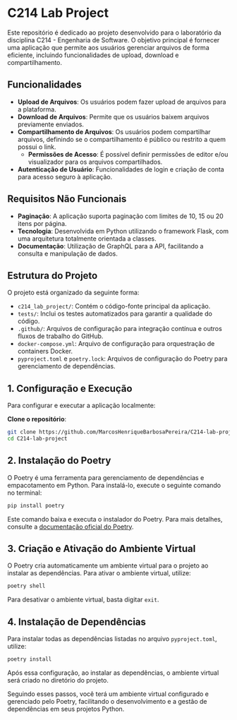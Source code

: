 # C214 Lab Project

Este repositório é dedicado ao projeto desenvolvido para o laboratório da disciplina C214 - Engenharia de Software. O objetivo principal é fornecer uma aplicação que permite aos usuários gerenciar arquivos de forma eficiente, incluindo funcionalidades de upload, download e compartilhamento.

## Funcionalidades

- **Upload de Arquivos**: Os usuários podem fazer upload de arquivos para a plataforma.
- **Download de Arquivos**: Permite que os usuários baixem arquivos previamente enviados.
- **Compartilhamento de Arquivos**: Os usuários podem compartilhar arquivos, definindo se o compartilhamento é público ou restrito a quem possui o link.
  - **Permissões de Acesso**: É possível definir permissões de editor e/ou visualizador para os arquivos compartilhados.
- **Autenticação de Usuário**: Funcionalidades de login e criação de conta para acesso seguro à aplicação.

## Requisitos Não Funcionais

- **Paginação**: A aplicação suporta paginação com limites de 10, 15 ou 20 itens por página.
- **Tecnologia**: Desenvolvida em Python utilizando o framework Flask, com uma arquitetura totalmente orientada a classes.
- **Documentação**: Utilização de GraphQL para a API, facilitando a consulta e manipulação de dados.

## Estrutura do Projeto

O projeto está organizado da seguinte forma:

- `c214_lab_project/`: Contém o código-fonte principal da aplicação.
- `tests/`: Inclui os testes automatizados para garantir a qualidade do código.
- `.github/`: Arquivos de configuração para integração contínua e outros fluxos de trabalho do GitHub.
- `docker-compose.yml`: Arquivo de configuração para orquestração de containers Docker.
- `pyproject.toml` e `poetry.lock`: Arquivos de configuração do Poetry para gerenciamento de dependências.

## 1. Configuração e Execução

Para configurar e executar a aplicação localmente:

**Clone o repositório**:
```bash
git clone https://github.com/MarcosHenriqueBarbosaPereira/C214-lab-project.git
cd C214-lab-project
```

## 2. Instalação do Poetry

O Poetry é uma ferramenta para gerenciamento de dependências e empacotamento em Python. Para instalá-lo, execute o seguinte comando no terminal:

```bash
pip install poetry
```

Este comando baixa e executa o instalador do Poetry. Para mais detalhes, consulte a [documentação oficial do Poetry](https://python-poetry.org/docs/).

## 3. Criação e Ativação do Ambiente Virtual

O Poetry cria automaticamente um ambiente virtual para o projeto ao instalar as dependências. Para ativar o ambiente virtual, utilize:

```bash
poetry shell
```

Para desativar o ambiente virtual, basta digitar `exit`.

## 4. Instalação de Dependências

Para instalar todas as dependências listadas no arquivo `pyproject.toml`, utilize:

```bash
poetry install
```

Após essa configuração, ao instalar as dependências, o ambiente virtual será criado no diretório do projeto.

Seguindo esses passos, você terá um ambiente virtual configurado e gerenciado pelo Poetry, facilitando o desenvolvimento e a gestão de dependências em seus projetos Python. 
